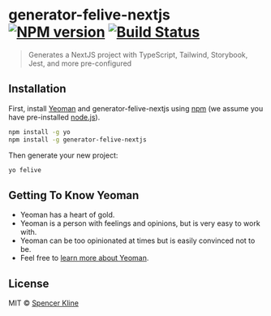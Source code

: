 # generator-felive-nextjs [![NPM version][npm-image]][npm-url] [![Build Status][travis-image]][travis-url]
> Generates a NextJS project with TypeScript, Tailwind, Storybook, Jest, and more pre-configured

## Installation

First, install [Yeoman](http://yeoman.io) and generator-felive-nextjs using [npm](https://www.npmjs.com/) (we assume you have pre-installed [node.js](https://nodejs.org/)).

```bash
npm install -g yo
npm install -g generator-felive-nextjs
```

Then generate your new project:

```bash
yo felive
```

## Getting To Know Yeoman

 * Yeoman has a heart of gold.
 * Yeoman is a person with feelings and opinions, but is very easy to work with.
 * Yeoman can be too opinionated at times but is easily convinced not to be.
 * Feel free to [learn more about Yeoman](http://yeoman.io/).

## License

MIT © [Spencer Kline]()

[npm-image]: https://badge.fury.io/js/generator-felive-nextjs.svg
[npm-url]: https://npmjs.org/package/generator-felive-nextjs
[travis-image]: https://travis-ci.com/frontendlive/generator-felive-nextjs.svg?branch=master
[travis-url]: https://travis-ci.com/frontendlive/generator-felive-nextjs

